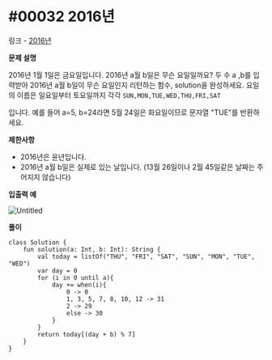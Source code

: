 # #00032 2016년

링크 - [2016년](https://school.programmers.co.kr/learn/courses/30/lessons/12901)

**문제 설명**

2016년 1월 1일은 금요일입니다. 2016년 a월 b일은 무슨 요일일까요? 두 수 a ,b를 입력받아 2016년 a월 b일이 무슨 요일인지 리턴하는 함수, solution을 완성하세요. 요일의 이름은 일요일부터 토요일까지 각각 `SUN,MON,TUE,WED,THU,FRI,SAT`

입니다. 예를 들어 a=5, b=24라면 5월 24일은 화요일이므로 문자열 "TUE"를 반환하세요.

****제한사항****

- 2016년은 윤년입니다.
- 2016년 a월 b일은 실제로 있는 날입니다. (13월 26일이나 2월 45일같은 날짜는 주어지지 않습니다)

****입출력 예****

![Untitled](https://user-images.githubusercontent.com/105714784/219264724-a80bd6fc-5a64-46e1-b5d5-6f2fe223af6c.png)

**풀이**

```
class Solution {
    fun solution(a: Int, b: Int): String {
        val today = listOf("THU", "FRI", "SAT", "SUN", "MON", "TUE", "WED")
        var day = 0
        for (i in 0 until a){
            day += when(i){
                0 -> 0
                1, 3, 5, 7, 8, 10, 12 -> 31
                2 -> 29
                else -> 30
            }
        }
        return today[(day + b) % 7]
    }
}
```
